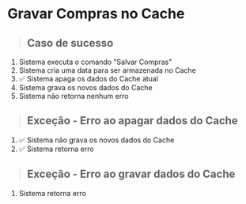 # Gravar Compras no Cache

> ## Caso de sucesso

1. Sistema executa o comando "Salvar Compras"
2. Sistema cria uma data para ser armazenada no Cache
3. ✅ Sistema apaga os dados do Cache atual
4. Sistema grava os novos dados do Cache
5. Sistema não retorna nenhum erro

> ## Exceção - Erro ao apagar dados do Cache

1. ✅ Sistema não grava os novos dados do Cache
2. ✅ Sistema retorna erro

> ## Exceção - Erro ao gravar dados do Cache

1. Sistema retorna erro
